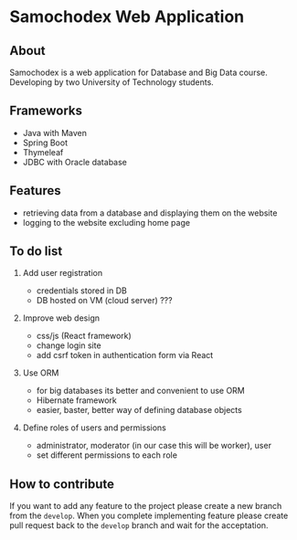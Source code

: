 # Samochodex Web Application

## About

Samochodex is a web application for Database and Big Data course.
Developing by two University of Technology students.

## Frameworks

- Java with Maven
- Spring Boot
- Thymeleaf
- JDBC with Oracle database

## Features

- retrieving data from a database and displaying them on the website
- logging to the website excluding home page

## To do list

1. Add user registration
   - credentials stored in DB
   - DB hosted on VM (cloud server) ???

2. Improve web design
   - css/js (React framework)
   - change login site
   - add csrf token in authentication form via React

3. Use ORM
   - for big databases its better and convenient to use ORM
   - Hibernate framework
   - easier, baster, better way of defining database objects

4. Define roles of users and permissions
   - administrator, moderator (in our case this will be worker), user
   - set different permissions to each role

## How to contribute

If you want to add any feature to the project please create a new branch from the `develop`.
When you complete implementing feature please create pull request back to the `develop` branch
and wait for the acceptation.
